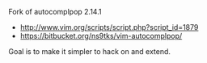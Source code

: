Fork of autocomplpop 2.14.1
- http://www.vim.org/scripts/script.php?script_id=1879
- https://bitbucket.org/ns9tks/vim-autocomplpop/

Goal is to make it simpler to hack on and extend.
